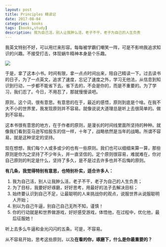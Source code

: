 ```yaml
---
layout: post
title: Principles 精读记
date: 2017-08-04
categories: books
tags: [books,study]
description: 我为自己活，别人让我肿么活，老子不干，老子为自己的人生负责
---
```


我英文特别不好，可以用烂来形容。每每被学霸们嘲笑一阵，可是不影响我追求知识的兴趣。不接受打击，体现蜗牛精神本身是个乐趣。

![](http://q560wt7l2.bkt.clouddn.com/s29689353.jpg)

于是，拿了这本小书。时间有限，拿一点点时间出来，陪自己精读一下。过去读书的日子，为了一点英文，追求了速度，忘记了速度之外，学习无他法，从信息到知识到行动，一步都不能省下去。省下去的，不会是你的，而是不重要的。为了学习，我们忍了。今日，不用忍了，那就慢慢读吧。

原则，这个词，很有意思。有意思的在于，最近的感悟，原则到底是个啥。在我不大不小的世界里，我发现原则并不容易。就像说说大道理总是听上去很简单的。做到不容易。

这本书很有意思的地方，在于作者的原则，是漫长的时间线里面所坚持的种种。就像我们看到亚马逊写给股东的信一样，十年了，战略依然是当年的战略。所谓不容易，就是这种坚定的坚持。

现在想想，我们每个人或多或少的也有一些原则。我们也可以细细来算一算，那些原则是你为之坚持了不少年头，并一直坚信的。定个原则很容易，难就难在，你对自己原则的判定是什么，坚持了多久，是不是过去许多也并不后悔的原则。

**有几条，我觉得特别有意思，也特别朴实，适合许多人：**

1. 我为自己活，别人让我肿么活，老子不干，老子为自己的人生负责；
2. 为了目标，我要好好琢磨，好好思考，用最好的法子去解决目标；
3. 始终要认识到自己不足，让最聪明的人来挑战你的观点，说服世界从说服聪明人开始；
4. 别以为自己牛逼，别自己自己无所不知，谨慎！
5. 你的行动就是和世界做游戏，好好感受游戏，体悟他，在过程中，优化他，最后征服她！

听上去多么牛逼和金光闪闪的五条。可是，不容易。

从不容易开始，思考这些原则，以及**在看的你，琢磨下，什么是你最重要的？**

